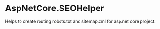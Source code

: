 # AspNetCore.SEOHelper
Helps to create routing  robots.txt  and sitemap.xml for asp.net core project.
